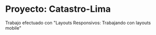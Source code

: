 # Proyecto: Catastro-Lima

Trabajo efectuado con "Layouts Responsivos: Trabajando con layouts mobile"